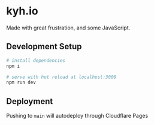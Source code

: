 # kyh.io

Made with great frustration, and some JavaScript.

## Development Setup

```bash
# install dependencies
npm i

# serve with hot reload at localhost:3000
npm run dev
```

## Deployment

Pushing to `main` will autodeploy through Cloudflare Pages
